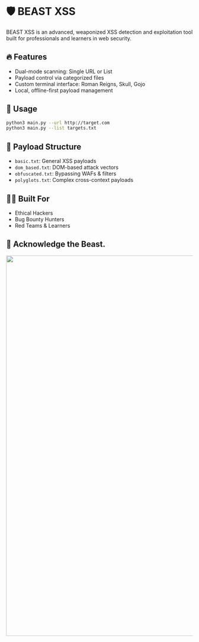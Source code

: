 
# 🛡️ BEAST XSS

BEAST XSS is an advanced, weaponized XSS detection and exploitation tool built for professionals and learners in web security.

## 🔥 Features
- Dual-mode scanning: Single URL or List
- Payload control via categorized files
- Custom terminal interface: Roman Reigns, Skull, Gojo
- Local, offline-first payload management

## 🚀 Usage
```bash
python3 main.py --url http://target.com
python3 main.py --list targets.txt
```

## 📁 Payload Structure
- `basic.txt`: General XSS payloads
- `dom_based.txt`: DOM-based attack vectors
- `obfuscated.txt`: Bypassing WAFs & filters
- `polyglots.txt`: Complex cross-context payloads

## 👨‍💻 Built For
- Ethical Hackers
- Bug Bounty Hunters
- Red Teams & Learners

## 👑 Acknowledge the Beast.
<p align="center">
  <img src="assets/banner.png" width="1024px">
</p>
